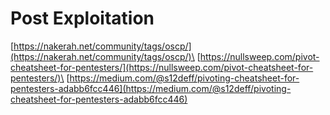 # Post Exploitation

[https://nakerah.net/community/tags/oscp/](https://nakerah.net/community/tags/oscp/)\
[https://nullsweep.com/pivot-cheatsheet-for-pentesters/](https://nullsweep.com/pivot-cheatsheet-for-pentesters/)\
[https://medium.com/@s12deff/pivoting-cheatsheet-for-pentesters-adabb6fcc446](https://medium.com/@s12deff/pivoting-cheatsheet-for-pentesters-adabb6fcc446)
